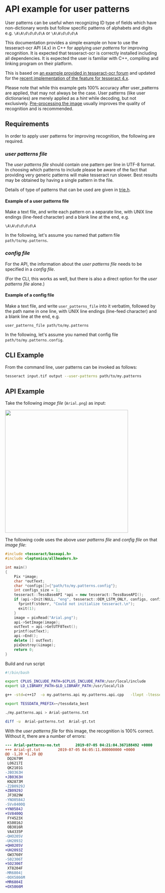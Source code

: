 # API example for user patterns

User patterns can be useful when recognizing ID type of fields which have non-dictionary words but follow specific patterns of alphabets and digits e.g. `\A\A\d\d\d\d\A`  or `\A\A\d\d\d\A`

This documentation provides a simple example on how to use the tesseract-ocr API
(4.x) in C++ for applying _user patterns_ for improving recognition.
It is expected that tesseract-ocr is correctly installed including all dependencies.
It is expected the user is familiar with C++, compiling and linking program on their platform.

This is based on [an example provided in tesseract-ocr forum](https://groups.google.com/forum/#!msg/tesseract-ocr/y052O_DwYic/gsJN1NHBfqkJ) and updated for the [recent implementation of the feature for tesseract 4.x](https://github.com/tesseract-ocr/tesseract/pull/2328).

Please note that while this example gets 100% accuracy after user_patterns are applied, that may not always be the case. User patterns (like user dictionaries) are merely applied as a _hint_ while decoding, but not exclusively. [Pre-processing the image](ImproveQuality.md) usually improves the quality of recognition and is recommended.

## Requirements

In order to apply user patterns for improving recognition, the following are required.

### _user patterns file_

The _user patterns file_ should contain one pattern per line in UTF-8 format.  In choosing which patterns to include please be aware of the fact that providing very generic patterns will make tesseract run slower. Best results may be obtained by having a single pattern in the file.

Details of type of patterns that can be used are given in [trie.h](https://github.com/tesseract-ocr/tesseract/blob/master/src/dict/trie.h#L185).

#### Example of a user patterns file

Make a text file, and write each pattern on a separate line, with UNIX line endings (line-feed character) and a blank line at the end, e.g.

```
\A\A\d\d\d\d\A

```

In the following, let's assume you named that pattern file `path/to/my.patterns`.

### _config file_

For the API, the information about the _user patterns file_ needs to be specified in a _config file_.

(For the CLI, this works as well, but there is also a direct option for the _user patterns file_ alone.)

#### Example of a config file

Make a text file, and write `user_patterns_file` into it verbatim, followed by the path name in one line, with UNIX line endings (line-feed character) and a blank line at the end, e.g.

```
user_patterns_file path/to/my.patterns

```

In the following, let's assume you named that config file `path/to/my.patterns.config`.

## CLI Example

From the command line, user patterns can be invoked as follows:

```sh
tesseract input.tif output --user-patterns path/to/my.patterns
```

## API Example

Take the following _image file_ (`Arial.png`) as input:

 <img src="https://user-images.githubusercontent.com/5095331/60698052-34c08680-9f0b-11e9-8c9a-7c1aaa9b1e02.png" height=400>

The following code uses the above _user patterns file_ and _config file_ on that _image file_:

```C++
#include <tesseract/baseapi.h>
#include <leptonica/allheaders.h>

int main()
{
    Pix *image;
    char *outText;
    char *configs[]={"path/to/my.patterns.config"};
    int configs_size = 1;
    tesseract::TessBaseAPI *api = new tesseract::TessBaseAPI();
    if (api->Init(NULL, "eng", tesseract::OEM_LSTM_ONLY, configs, configs_size, NULL, NULL, false)) {
      fprintf(stderr, "Could not initialize tesseract.\n");
      exit(1);
    }
    image = pixRead("Arial.png");
    api->SetImage(image);
    outText = api->GetUTF8Text();
    printf(outText);
    api->End();
    delete [] outText;
    pixDestroy(&image);
    return 0;
}

```

Build and run script

```sh
#!/bin/bash

export CPLUS_INCLUDE_PATH=$CPLUS_INCLUDE_PATH:/usr/local/include
export LD_LIBRARY_PATH=$LD_LIBRARY_PATH:/usr/local/lib

g++ -std=c++17  -o my.patterns.api my.patterns.api.cpp   -llept -ltesseract

export TESSDATA_PREFIX=~/tessdata_best

./my.patterns.api > Arial-patterns.txt

diff -u  Arial-patterns.txt  Arial-gt.txt
```

With the _user patterns file_ for this image, the recognition is 100% correct. Without it, there are a number of errors:

```patch
--- Arial-patterns-no.txt       2019-07-05 04:21:04.367188492 +0000
+++ Arial-gt.txt        2019-07-05 04:05:11.000000000 +0000
@@ -1,20 +1,20 @@
 DQ2679M
 LO6217I
 QK2101G
-JBO363H
+JB0363H
 KN2873M
-Z2B0929J
+ZB0929J
 JF3829W
-YNO0584J
-SVv8400Q
+YN0584J
+SV8400Q
 FY4523X
 KS0016J
 OB3016R
 VA4335P
-QHO205V
-UH20932
+QH0205V
+UH2093Z
 GW3760Y
-S02306T
+SO2306T
 XT8204F
-MR6804|
-0OX5866M
+MR6804I
+OX5866M
```